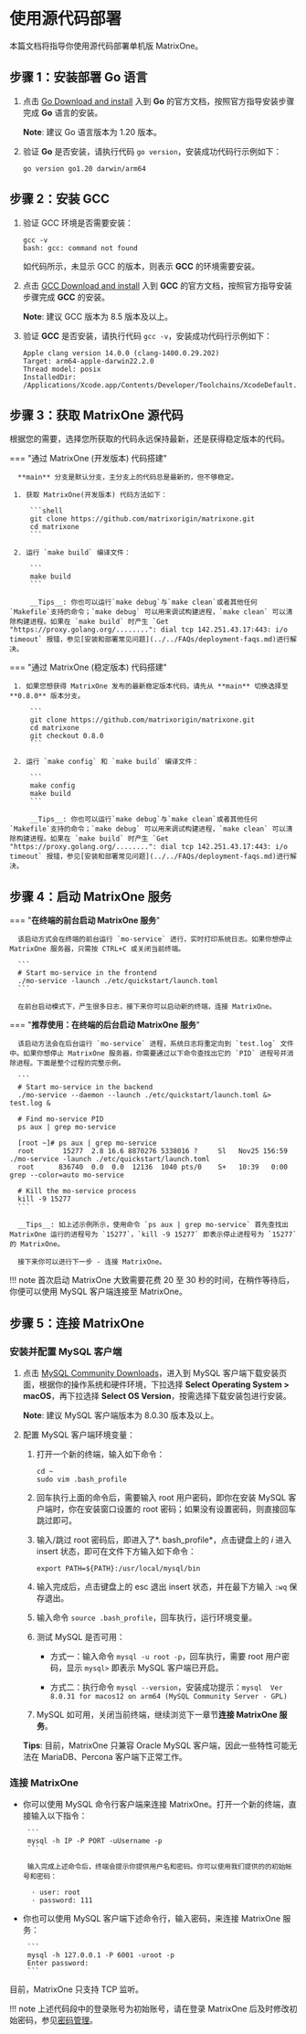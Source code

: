 # **使用源代码部署**

本篇文档将指导你使用源代码部署单机版 MatrixOne。

## 步骤 1：安装部署 Go 语言

1. 点击 <a href="https://go.dev/doc/install" target="_blank">Go Download and install</a> 入到 **Go** 的官方文档，按照官方指导安装步骤完成 **Go** 语言的安装。

    __Note__: 建议 Go 语言版本为 1.20 版本。

2. 验证 **Go** 是否安装，请执行代码 `go version`，安装成功代码行示例如下：

    ```
    go version go1.20 darwin/arm64
    ```

## 步骤 2：安装 GCC

1. 验证 GCC 环境是否需要安装：

    ```
    gcc -v
    bash: gcc: command not found
    ```

    如代码所示，未显示 GCC 的版本，则表示 **GCC** 的环境需要安装。

2. 点击 <a href="https://gcc.gnu.org/install/" target="_blank">GCC Download and install</a> 入到 **GCC** 的官方文档，按照官方指导安装步骤完成 **GCC** 的安装。

    __Note__: 建议 GCC 版本为 8.5 版本及以上。

3. 验证 **GCC** 是否安装，请执行代码 `gcc -v`，安装成功代码行示例如下：

    ```
    Apple clang version 14.0.0 (clang-1400.0.29.202)
    Target: arm64-apple-darwin22.2.0
    Thread model: posix
    InstalledDir: /Applications/Xcode.app/Contents/Developer/Toolchains/XcodeDefault.xctoolchain/usr/bin
    ```

## 步骤 3：获取 MatrixOne 源代码

根据您的需要，选择您所获取的代码永远保持最新，还是获得稳定版本的代码。

=== "通过 MatrixOne (开发版本) 代码搭建"

      **main** 分支是默认分支，主分支上的代码总是最新的，但不够稳定。

     1. 获取 MatrixOne(开发版本) 代码方法如下：

         ```shell
         git clone https://github.com/matrixorigin/matrixone.git
         cd matrixone
         ```

     2. 运行 `make build` 编译文件：

         ```
         make build
         ```

         __Tips__: 你也可以运行`make debug`与`make clean`或者其他任何`Makefile`支持的命令；`make debug` 可以用来调试构建进程，`make clean` 可以清除构建进程。如果在 `make build` 时产生 `Get "https://proxy.golang.org/........": dial tcp 142.251.43.17:443: i/o timeout` 报错，参见[安装和部署常见问题](../../FAQs/deployment-faqs.md)进行解决。

=== "通过 MatrixOne (稳定版本) 代码搭建"

     1. 如果您想获得 MatrixOne 发布的最新稳定版本代码，请先从 **main** 切换选择至 **0.8.0** 版本分支。

         ```
         git clone https://github.com/matrixorigin/matrixone.git
         cd matrixone         
         git checkout 0.8.0
         ```

     2. 运行 `make config` 和 `make build` 编译文件：

         ```
         make config
         make build
         ```

         __Tips__: 你也可以运行`make debug`与`make clean`或者其他任何`Makefile`支持的命令；`make debug` 可以用来调试构建进程，`make clean` 可以清除构建进程。如果在 `make build` 时产生 `Get "https://proxy.golang.org/........": dial tcp 142.251.43.17:443: i/o timeout` 报错，参见[安装和部署常见问题](../../FAQs/deployment-faqs.md)进行解决。

## 步骤 4：启动 MatrixOne 服务

=== "**在终端的前台启动 MatrixOne 服务**"

      该启动方式会在终端的前台运行 `mo-service` 进行，实时打印系统日志。如果你想停止 MatrixOne 服务器，只需按 CTRL+C 或关闭当前终端。

      ```
      # Start mo-service in the frontend
      ./mo-service -launch ./etc/quickstart/launch.toml
      ```

      在前台启动模式下，产生很多日志，接下来你可以启动新的终端，连接 MatrixOne。

=== "**推荐使用：在终端的后台启动 MatrixOne 服务**"

      该启动方法会在后台运行 `mo-service` 进程，系统日志将重定向到 `test.log` 文件中。如果你想停止 MatrixOne 服务器，你需要通过以下命令查找出它的 `PID` 进程号并消除进程。下面是整个过程的完整示例。

      ```
      # Start mo-service in the backend
      ./mo-service --daemon --launch ./etc/quickstart/launch.toml &> test.log &

      # Find mo-service PID
      ps aux | grep mo-service

      [root ~]# ps aux | grep mo-service
      root       15277  2.8 16.6 8870276 5338016 ?     Sl   Nov25 156:59 ./mo-service -launch ./etc/quickstart/launch.toml
      root      836740  0.0  0.0  12136  1040 pts/0    S+   10:39   0:00 grep --color=auto mo-service

      # Kill the mo-service process
      kill -9 15277
      ```

      __Tips__: 如上述示例所示，使用命令 `ps aux | grep mo-service` 首先查找出 MatrixOne 运行的进程号为 `15277`，`kill -9 15277` 即表示停止进程号为 `15277` 的 MatrixOne。

      接下来你可以进行下一步 - 连接 MatrixOne。

!!! note
    首次启动 MatrixOne 大致需要花费 20 至 30 秒的时间，在稍作等待后，你便可以使用 MySQL 客户端连接至 MatrixOne。

## 步骤 5：连接 MatrixOne

### 安装并配置 MySQL 客户端

1. 点击 <a href="https://dev.mysql.com/downloads/mysql" target="_blank">MySQL Community Downloads</a>，进入到 MySQL 客户端下载安装页面，根据你的操作系统和硬件环境，下拉选择 **Select Operating System > macOS**，再下拉选择 **Select OS Version**，按需选择下载安装包进行安装。

    __Note__: 建议 MySQL 客户端版本为 8.0.30 版本及以上。

2. 配置 MySQL 客户端环境变量：

     1. 打开一个新的终端，输入如下命令：

         ```
         cd ~
         sudo vim .bash_profile
         ```

     2. 回车执行上面的命令后，需要输入 root 用户密码，即你在安装 MySQL 客户端时，你在安装窗口设置的 root 密码；如果没有设置密码，则直接回车跳过即可。

     3. 输入/跳过 root 密码后，即进入了*. bash_profile*，点击键盘上的 *i* 进入 insert 状态，即可在文件下方输入如下命令：

        ```
        export PATH=${PATH}:/usr/local/mysql/bin
        ```

     4. 输入完成后，点击键盘上的 esc 退出 insert 状态，并在最下方输入 `:wq` 保存退出。

     5. 输入命令 `source .bash_profile`，回车执行，运行环境变量。

     6. 测试 MySQL 是否可用：

         - 方式一：输入命令 `mysql -u root -p`，回车执行，需要 root 用户密码，显示 `mysql>` 即表示 MySQL 客户端已开启。

         - 方式二：执行命令 `mysql --version`，安装成功提示：`mysql  Ver 8.0.31 for macos12 on arm64 (MySQL Community Server - GPL)`

     7. MySQL 如可用，关闭当前终端，继续浏览下一章节**连接 MatrixOne 服务**。

    __Tips__: 目前，MatrixOne 只兼容 Oracle MySQL 客户端，因此一些特性可能无法在 MariaDB、Percona 客户端下正常工作。

### 连接 MatrixOne

- 你可以使用 MySQL 命令行客户端来连接 MatrixOne。打开一个新的终端，直接输入以下指令：

       ```
       mysql -h IP -P PORT -uUsername -p
       ```

       输入完成上述命令后，终端会提示你提供用户名和密码。你可以使用我们提供的的初始帐号和密码：

        · user: root
        · password: 111

- 你也可以使用 MySQL 客户端下述命令行，输入密码，来连接 MatrixOne 服务：

       ```
       mysql -h 127.0.0.1 -P 6001 -uroot -p
       Enter password:
       ```

目前，MatrixOne 只支持 TCP 监听。

!!! note
    上述代码段中的登录账号为初始账号，请在登录 MatrixOne 后及时修改初始密码，参见[密码管理](../../Security/password-mgmt.md)。
